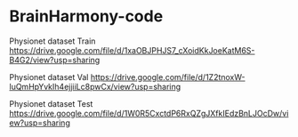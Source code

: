 # BrainHarmony-code

Physionet dataset Train
https://drive.google.com/file/d/1xaOBJPHJS7_cXoidKkJoeKatM6S-B4G2/view?usp=sharing

Physionet dataset Val
https://drive.google.com/file/d/1Z2tnoxW-luQmHpYvkIh4ejjiiLc8pwCx/view?usp=sharing

Physionet dataset Test
https://drive.google.com/file/d/1W0R5CxctdP6RxQZgJXfkIEdzBnLJOcDw/view?usp=sharing
